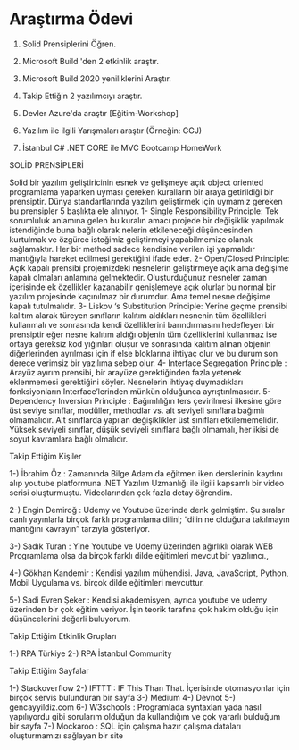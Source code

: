 # Araştırma Ödevi


1. Solid Prensiplerini Öğren.
2. Microsoft Build 'den 2 etkinlik araştır.
3. Microsoft Build 2020 yeniliklerini Araştır.
4. Takip Ettiğin 2 yazılımcıyı araştır.
5. Devler Azure'da araştır [Eğitim-Workshop]
6. Yazılım ile ilgili Yarışmaları araştır (Örneğin: GGJ)


51. İstanbul C# .NET CORE ile MVC Bootcamp HomeWork

SOLİD PRENSİPLERİ

Solid bir yazılım geliştiricinin esnek ve gelişmeye açık object oriented programlama yaparken uyması gereken kuralların bir araya getirildiği bir prensiptir. Dünya standartlarında yazılım geliştirmek için uymamız gereken bu prensipler 5 başlıkta ele alınıyor.
1- Single Responsibility Principle: Tek sorumluluk anlamına gelen bu kuralın amacı projede bir değişiklik yapılmak istendiğinde buna bağlı olarak nelerin etkileneceği düşüncesinden kurtulmak ve özgürce isteğimiz geliştirmeyi yapabilmemize olanak sağlamaktır. Her bir method sadece kendisine verilen işi yapmalıdır mantığıyla hareket edilmesi gerektiğini ifade eder.
2- Open/Closed Principle: Açık kapalı prensibi projemizdeki nesnelerin geliştirmeye açık ama değişime kapalı olmaları anlamına gelmektedir. Oluşturduğunuz nesneler zaman içerisinde ek özellikler kazanabilir genişlemeye açık olurlar bu normal bir yazılım projesinde kaçınılmaz bir durumdur. Ama temel nesne değişime kapalı tutulmalıdır.
3- Liskov ‘s Substitution Principle: Yerine geçme prensibi kalıtım alarak türeyen sınıfların kalıtım aldıkları nesnenin tüm özellikleri kullanmalı ve sonrasında kendi özelliklerini barındırmasını hedefleyen bir prensiptir eğer nesne kalıtım aldığı objenin tüm özelliklerini kullanmaz ise ortaya gereksiz kod yığınları oluşur ve sonrasında kalıtım alınan objenin diğerlerinden ayrılması için if else bloklarına ihtiyaç olur ve bu durum son derece verimsiz bir yazılıma sebep olur.
4- Interface Segregation Principle : Arayüz ayırım prensibi, bir arayüze gerektiğinden fazla yetenek eklenmemesi gerektiğini söyler. Nesnelerin ihtiyaç duymadıkları fonksiyonların Interface’lerinden münkün olduğunca ayrıştırılmasıdır.
5- Dependency Inversion Principle : Bağımlılığın ters çevirilmesi ilkesine göre üst seviye sınıflar, modüller, methodlar vs. alt seviyeli sınıflara bağımlı olmamalıdır. Alt sınıflarda yapılan değişiklikler üst sınıfları etkilememelidir. Yüksek seviyeli sınıflar, düşük seviyeli sınıflara bağlı olmamalı, her ikisi de soyut kavramlara bağlı olmalıdır.

Takip Ettiğim Kişiler

1-) İbrahim Öz : Zamanında Bilge Adam da eğitmen iken derslerinin kaydını alıp youtube platformuna .NET Yazılım Uzmanlığı ile ilgili kapsamlı bir video serisi oluşturmuştu. Videolarından çok fazla detay öğrendim.

2-) Engin Demiroğ : Udemy ve Youtube üzerinde denk gelmiştim. Şu sıralar canlı yayınlarla birçok farklı programlama dilini; “dilin ne olduğuna takılmayın mantığını kavrayın” tarzıyla gösteriyor.

3-) Sadık Turan : Yine Youtube ve Udemy üzerinden ağırlıklı olarak WEB Programlama olsa da birçok farklı dilde eğitimleri mevcut bir yazılımcı.,

4-) Gökhan Kandemir : Kendisi yazılım mühendisi. Java, JavaScript, Python, Mobil Uygulama vs. birçok dilde eğitimleri mevcuttur. 

5-) Sadi Evren Şeker : Kendisi akademisyen, ayrıca youtube ve udemy üzerinden bir çok eğitim veriyor. İşin teorik tarafına çok hakim olduğu için düşüncelerini değerli buluyorum.

Takip Ettiğim Etkinlik Grupları

1-) RPA Türkiye
2-) RPA İstanbul Community

Takip Ettiğim Sayfalar

1-) Stackoverflow
2-) IFTTT : IF This Than That. İçerisinde otomasyonlar için birçok servis bulunduran bir sayfa
3-) Medium
4-) Devnot
5-) gencayyildiz.com
6-) W3schools : Programlada syntaxları yada nasıl yapılıyordu gibi sorularım olduğun da kullandığım ve çok yararlı bulduğum bir sayfa
7-) Mockaroo : SQL için çalışma hazır çalışma dataları oluşturmamızı sağlayan bir site
